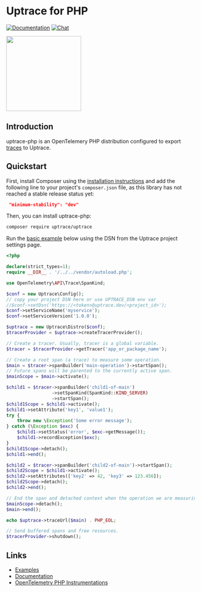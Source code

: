 # Uptrace for PHP

[![Documentation](https://img.shields.io/badge/uptrace-documentation-informational)](https://uptrace.dev/get/opentelemetry-php.html)
[![Chat](https://img.shields.io/badge/-telegram-red?color=white&logo=telegram&logoColor=black)](https://t.me/uptrace)

<a href="https://uptrace.dev/get/opentelemetry-php.html">
  <img src="https://uptrace.dev/get/devicon/php-original.svg" height="200px" />
</a>

## Introduction

uptrace-php is an OpenTelemery PHP distribution configured to export
[traces](https://uptrace.dev/opentelemetry/distributed-tracing.html) to Uptrace.

## Quickstart

First, install Composer using the
[installation instructions](https://getcomposer.org/doc/00-intro.md#installation-linux-unix-macos)
and add the following line to your project's `composer.json` file, as this library has not reached a
stable release status yet:

```json
 "minimum-stability": "dev"
```

Then, you can install uptrace-php:

```bash
composer require uptrace/uptrace
```

Run the [basic example](example/basic) below using the DSN from the Uptrace project settings page.

```php
<?php

declare(strict_types=1);
require __DIR__ . '/../../vendor/autoload.php';

use OpenTelemetry\API\Trace\SpanKind;

$conf = new Uptrace\Config();
// copy your project DSN here or use UPTRACE_DSN env var
//$conf->setDsn('https://<token>@uptrace.dev/<project_id>');
$conf->setServiceName('myservice');
$conf->setServiceVersion('1.0.0');

$uptrace = new Uptrace\Distro($conf);
$tracerProvider = $uptrace->createTracerProvider();

// Create a tracer. Usually, tracer is a global variable.
$tracer = $tracerProvider->getTracer('app_or_package_name');

// Create a root span (a trace) to measure some operation.
$main = $tracer->spanBuilder('main-operation')->startSpan();
// Future spans will be parented to the currently active span.
$mainScope = $main->activate();

$child1 = $tracer->spanBuilder('child1-of-main')
                 ->setSpanKind(SpanKind::KIND_SERVER)
                 ->startSpan();
$child1Scope = $child1->activate();
$child1->setAttribute('key1', 'value1');
try {
    throw new \Exception('Some error message');
} catch (\Exception $exc) {
    $child1->setStatus('error', $exc->getMessage());
    $child1->recordException($exc);
}
$child1Scope->detach();
$child1->end();

$child2 = $tracer->spanBuilder('child2-of-main')->startSpan();
$child2Scope = $child1->activate();
$child2->setAttributes(['key2' => 42, 'key3' => 123.456]);
$child2Scope->detach();
$child2->end();

// End the span and detached context when the operation we are measuring is done.
$mainScope->detach();
$main->end();

echo $uptrace->traceUrl($main) . PHP_EOL;

// Send buffered spans and free resources.
$tracerProvider->shutdown();
```

## Links

- [Examples](example)
- [Documentation](https://uptrace.dev/get/opentelemetry-php.html)
- [OpenTelemetry PHP Instrumentations](https://uptrace.dev/opentelemetry/instrumentations/?lang=php)

